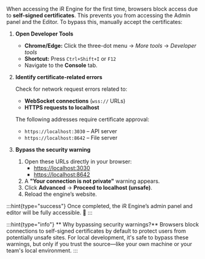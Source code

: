 When accessing the iR Engine for the first time, browsers block access due to **self-signed certificates**. This prevents you from accessing the Admin panel and the Editor. To bypass this, manually accept the certificates:

1. **Open Developer Tools**

   - **Chrome/Edge:** Click the three-dot menu → *More tools* → *Developer tools*
   - **Shortcut:** Press `Ctrl+Shift+I` or `F12`
   - Navigate to the **Console** tab.

2. **Identify certificate-related errors**

    Check for network request errors related to:

   - **WebSocket connections** (`wss://` URLs)
   - **HTTPS requests to localhost**

    The following addresses require certificate approval:

   - `https://localhost:3030` – API server
   - `https://localhost:8642` – File server

3. **Bypass the security warning**

   1. Open these URLs directly in your browser:
      - [https://localhost:3030](https://localhost:3030/)
      - [https://localhost:8642](https://localhost:8642/)
   2. A **"Your connection is not private"** warning appears.
   3. Click **Advanced** → **Proceed to localhost (unsafe)**.
   4. Reload the engine’s website.

:::hint{type="success"}
Once completed, the iR Engine’s admin panel and editor will be fully accessible. 🚀
:::

:::hint{type="info"}
** Why bypassing security warnings?**
Browsers block connections to self-signed certificates by default to protect users from potentially unsafe sites. For local development, it's safe to bypass these warnings, but only if you trust the source—like your own machine or your team's local environment.
:::
